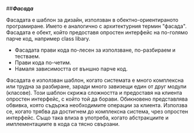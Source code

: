 ##***Фасада***

Фасадата е шаблон за дизайн, използван в обектно-ориентираното програмиране. Името е аналогично с архитектурния термин "фасада".
Фасадата е обект, който предоставя опростен интерфейс на по-голямо парче код, например class libary.

 * Фасадата прави кода по-лесен за използване, по-разбираем и тестваем.
 * Прави кода по-четим.
 * Намаля зависимостта от външно парче код.
 
Фасадата е използван шаблон, когато системата е много комплексна или трудна за разбиране, заради много завизещи един от друг модули (класове).
Този шаблон скрижа сложността и предоставя на клиента опростен интерфейс, с който той да борави. Обикновено представлява обвивка, която съдържа необходимите операции за клиента.
Използва се, когато трябва да достигнем до комплексна система, чрез опростен интерфейс. Също така влиза в употреба, когато абстракциите и имплементациите в кода са тясно свързани.
